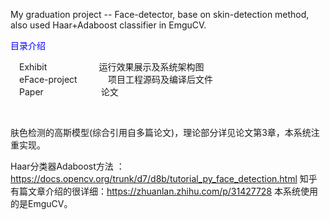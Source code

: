 My graduation project -- Face-detector, base on skin-detection method, also used Haar+Adaboost classifier in EmguCV.

<font color=blue>目录介绍</font>

&emsp;Exhibit        &emsp;&emsp;       运行效果展示及系统架构图<br>
&emsp;eFace-project  &emsp;       项目工程源码及编译后文件  <br>
&emsp;Paper          &emsp;&emsp;&emsp;&emsp;&emsp;&emsp;       论文  <br>
  
  
	
肤色检测的高斯模型(综合引用自多篇论文)，理论部分详见论文第3章，本系统注重实现。

Haar分类器Adaboost方法 ：https://docs.opencv.org/trunk/d7/d8b/tutorial_py_face_detection.html
知乎有篇文章介绍的很详细：https://zhuanlan.zhihu.com/p/31427728
本系统使用的是EmguCV。
  
